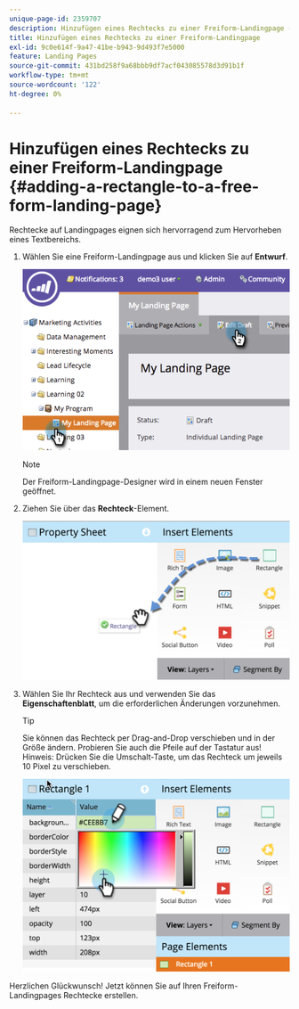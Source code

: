```yaml
---
unique-page-id: 2359707
description: Hinzufügen eines Rechtecks zu einer Freiform-Landingpage - Marketo-Dokumente - Produktdokumentation
title: Hinzufügen eines Rechtecks zu einer Freiform-Landingpage
exl-id: 9c0e614f-9a47-41be-b943-9d493f7e5000
feature: Landing Pages
source-git-commit: 431bd258f9a68bbb9df7acf043085578d3d91b1f
workflow-type: tm+mt
source-wordcount: '122'
ht-degree: 0%

---
```


# Hinzufügen eines Rechtecks zu einer Freiform-Landingpage {#adding-a-rectangle-to-a-free-form-landing-page}

Rechtecke auf Landingpages eignen sich hervorragend zum Hervorheben eines Textbereichs.

1. Wählen Sie eine Freiform-Landingpage aus und klicken Sie auf **Entwurf**.

   ![](assets/image2014-9-16-14-3a50-3a51.png)

   >[!NOTE]
   >
   >Der Freiform-Landingpage-Designer wird in einem neuen Fenster geöffnet.

1. Ziehen Sie über das **Rechteck**-Element.

   ![](assets/image2015-5-21-14-3a48-3a45.png)

1. Wählen Sie Ihr Rechteck aus und verwenden Sie das **Eigenschaftenblatt**, um die erforderlichen Änderungen vorzunehmen.

   >[!TIP]
   >
   >Sie können das Rechteck per Drag-and-Drop verschieben und in der Größe ändern. Probieren Sie auch die Pfeile auf der Tastatur aus! Hinweis: Drücken Sie die Umschalt-Taste, um das Rechteck um jeweils 10 Pixel zu verschieben.

   ![](assets/image2015-5-21-14-3a50-3a24.png)

Herzlichen Glückwunsch! Jetzt können Sie auf Ihren Freiform-Landingpages Rechtecke erstellen.
